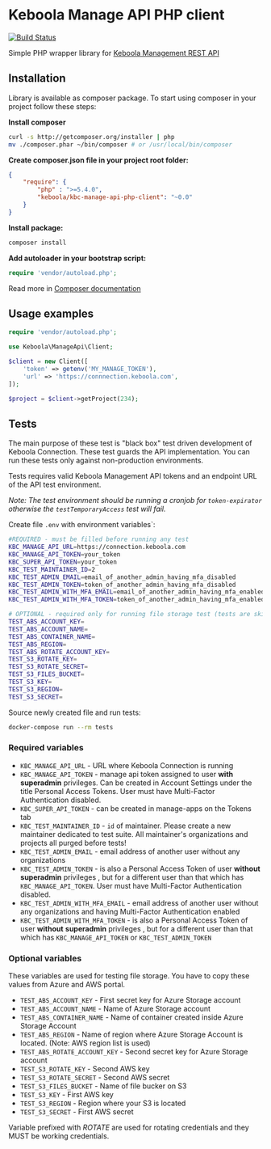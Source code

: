 # Keboola Manage API PHP client 

[![Build Status](https://travis-ci.org/keboola/kbc-manage-api-php-client.svg?branch=master)](https://travis-ci.org/keboola/kbc-manage-api-php-client)

Simple PHP wrapper library for [Keboola Management REST API](http://docs.keboolamanagementapi.apiary.io/#)

## Installation

Library is available as composer package.
To start using composer in your project follow these steps:

**Install composer**

```bash
curl -s http://getcomposer.org/installer | php
mv ./composer.phar ~/bin/composer # or /usr/local/bin/composer
```

**Create composer.json file in your project root folder:**
```json
{
    "require": {
        "php" : ">=5.4.0",
        "keboola/kbc-manage-api-php-client": "~0.0"
    }
}
```

**Install package:**

```bash
composer install
```

**Add autoloader in your bootstrap script:**

```php
require 'vendor/autoload.php';
```

Read more in [Composer documentation](http://getcomposer.org/doc/01-basic-usage.md)

## Usage examples


```php
require 'vendor/autoload.php';

use Keboola\ManageApi\Client;

$client = new Client([
    'token' => getenv('MY_MANAGE_TOKEN'),
    'url' => 'https://connnection.keboola.com',
]);

$project = $client->getProject(234);
```

## Tests


The main purpose of these test is "black box" test driven development of Keboola Connection. These test guards the API implementation.
You can run these tests only against non-production environments.

Tests requires valid Keboola Management API tokens and an endpoint URL of the API test environment.

*Note: The test environment should be running a cronjob for `token-expirator` otherwise the `testTemporaryAccess` test will fail.*

Create file `.env` with environment variables`:

```bash
#REQUIRED - must be filled before running any test
KBC_MANAGE_API_URL=https://connection.keboola.com  
KBC_MANAGE_API_TOKEN=your_token
KBC_SUPER_API_TOKEN=your_token
KBC_TEST_MAINTAINER_ID=2
KBC_TEST_ADMIN_EMAIL=email_of_another_admin_having_mfa_disabled
KBC_TEST_ADMIN_TOKEN=token_of_another_admin_having_mfa_disabled
KBC_TEST_ADMIN_WITH_MFA_EMAIL=email_of_another_admin_having_mfa_enabled
KBC_TEST_ADMIN_WITH_MFA_TOKEN=token_of_another_admin_having_mfa_enabled

# OPTIONAL - required only for running file storage test (tests are skipped by default)
TEST_ABS_ACCOUNT_KEY=
TEST_ABS_ACCOUNT_NAME=
TEST_ABS_CONTAINER_NAME=
TEST_ABS_REGION=
TEST_ABS_ROTATE_ACCOUNT_KEY=
TEST_S3_ROTATE_KEY=
TEST_S3_ROTATE_SECRET=
TEST_S3_FILES_BUCKET=
TEST_S3_KEY=
TEST_S3_REGION=
TEST_S3_SECRET=

```

Source newly created file and run tests:

```bash
docker-compose run --rm tests
```

### Required variables

- `KBC_MANAGE_API_URL` - URL where Keboola Connection is running
- `KBC_MANAGE_API_TOKEN` - manage api token assigned to user **with** **superadmin** privileges. Can be created in Account Settings under the title Personal Access Tokens. User must have Multi-Factor Authentication disabled.
- `KBC_SUPER_API_TOKEN` - can be created in manage-apps on the Tokens tab
- `KBC_TEST_MAINTAINER_ID` - `id` of maintainer. Please create a new maintainer dedicated to test suite. All maintainer's organizations and projects all purged before tests!
- `KBC_TEST_ADMIN_EMAIL` - email address of another user without any organizations
- `KBC_TEST_ADMIN_TOKEN` - is also a Personal Access Token of user **without** **superadmin** privileges , but for a different user than that which has `KBC_MANAGE_API_TOKEN`. User must have Multi-Factor Authentication disabled.
- `KBC_TEST_ADMIN_WITH_MFA_EMAIL` - email address of another user without any organizations and having Multi-Factor Authentication enabled
- `KBC_TEST_ADMIN_WITH_MFA_TOKEN` - is also a Personal Access Token of user **without** **superadmin** privileges , but for a different user than that which has `KBC_MANAGE_API_TOKEN` or `KBC_TEST_ADMIN_TOKEN`

### Optional variables

These variables are used for testing file storage. You have to copy these values from Azure and AWS portal.  
 - `TEST_ABS_ACCOUNT_KEY` - First secret key for Azure Storage account
 - `TEST_ABS_ACCOUNT_NAME` - Name of Azure Storage account
 - `TEST_ABS_CONTAINER_NAME` - Name of container created inside Azure Storage Account
 - `TEST_ABS_REGION` - Name of region where Azure Storage Account is located. (Note: AWS region list is used)
 - `TEST_ABS_ROTATE_ACCOUNT_KEY` - Second secret key for Azure Storage account
 - `TEST_S3_ROTATE_KEY` - Second AWS key
 - `TEST_S3_ROTATE_SECRET` - Second AWS secret
 - `TEST_S3_FILES_BUCKET` - Name of file bucker on S3
 - `TEST_S3_KEY` - First AWS key
 - `TEST_S3_REGION` - Region where your S3 is located
 - `TEST_S3_SECRET` - First AWS secret
 
 Variable prefixed with _ROTATE_ are used for rotating credentials and they MUST be working credentials.